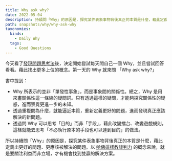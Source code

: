 ```yaml
---
title: Why ask why?
date: 2022-05-04
description: 持續問「Why」的原因是，探究某件表象事物背後真正的本質是什麼，藉此定義出更好的問題、更應該被解決的問題。
path: snapshots/why/why-ask-why
taxonomies:
  kinds: 
    - Daily Why
  tags: 
    - Good Questions
---
```




今天看了[發現問題思考法](https://www.books.com.tw/products/0010836908)後，決定開始嘗試每天問自己一個 Why，並且嘗試回答看看。藉此找出更多上位的概念。第一天的 Why 就來問  「Why ask why?」

書中提到：
- Why 所表示的並非「單發性事象」，而是事象間的關係性。總之，Why 是用來畫關係性這一條線的疑問詞。只有透過這樣的疑問，才能夠探究關係性的疑惑，進而察覺更進一步的未知。
- 透過重複問為什麼，就能逼近本質，重新定義更好的問題，進而發現真正應該解決的新問題。
- 透過問 Why 可以思考「目的」而非「手段」，藉此改變擂台、改變遊戲規則，這樣就能去思考「不必執行原本的手段也可以達到目的」的做法。

所以持續問「Why」的原因是，探究某件表象事物背後真正的本質是什麼，藉此定義出更好的問題、更應該被解決的問題。以 [哈佛這樣教談判力](https://www.books.com.tw/products/0010590581) 的概念來說，就是要關注利益而非立場，才有機會找到雙贏的解決方案。